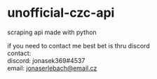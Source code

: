 # unofficial-czc-api
scraping api made with python  



if you need to contact me best bet is thru discord  
contact:  
discord: jonasek369#4537  
email: jonaserlebach@email.cz  
